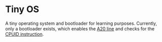 # Tiny OS
A tiny operating system and bootloader for learning purposes. Currently, only a bootloader exists, which enables the [A20 line](https://wiki.osdev.org/A20_Line) and checks for the [CPUID instruction](https://wiki.osdev.org/CPUID).
